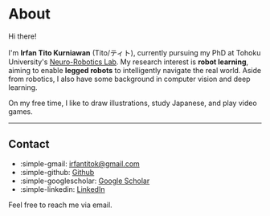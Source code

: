 # About

Hi there!

I'm **Irfan Tito Kurniawan** (Tito/ティト), currently pursuing my PhD at Tohoku University's [Neuro-Robotics Lab](https://neuro.mech.tohoku.ac.jp/). My research interest is **robot learning**, aiming to enable **legged robots** to intelligently navigate the real world. Aside from robotics, I also have some background in computer vision and deep learning.

On my free time, I like to draw illustrations, study Japanese, and play video games.

---

## Contact

- :simple-gmail: [irfantitok@gmail.com](mailto:irfantitok@gmail.com)
- :simple-github: [Github](https://github.com/titoirfan)
- :simple-googlescholar: [Google Scholar](https://scholar.google.com/citations?user=t06n5FYAAAAJ)
- :simple-linkedin: [LinkedIn](https://www.linkedin.com/in/titoirfan/)

Feel free to reach me via email.